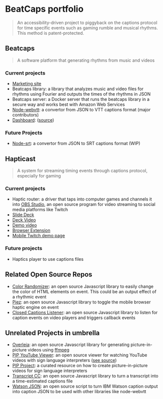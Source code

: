 # BeatCaps portfolio

> An accessibility-driven project to piggyback on the captions protocol for time specific events such as gaming rumble and musical rhythms. This method is patent-protected.

## Beatcaps

> A software platform that generating rhythms from music and videos

### Current projects

* [Marketing site](https://www.beatcaps.io/)
* Beatcaps library: a library that analyzes music and video files for rhythms using Fourier and outputs the times of the rhythms in JSON
* Beatcaps server: a Docker server that runs the beatcaps library in a secure way and works best with Amazon Web Services
* [Node-webvtt](https://github.com/osk/node-webvtt/): a convertor from JSON to VTT captions format (major contributors)
* [Dashboard](https://app.beatcaps.io/): ([source](https://github.com/goatandsheep/beatcaps-react))

### Future Projects

* [Node-srt](https://github.com/goatandsheep/node-srt/): a convertor from JSON to SRT captions format (WIP)

## Hapticast

> A system for streaming timing events through captions protocol, especially for gaming

### Current projects

* Haptic router: a driver that taps into computer games and channels it into [OBS Studio](https://obsproject.com/), an open source program for video streaming to social media platforms like Twitch
* [Slide Deck](https://docs.google.com/presentation/d/1TeZfb4tftIsxQ-1Zd-7kaAQG1lgAyOUo6bCtmrGt-NY/edit?usp=sharing)
* [Deck Video](https://www.youtube.com/watch?v=iGXXlaUfa8w)
* [Demo video](https://www.youtube.com/watch?v=J0VdJMUe9lE)
* [Browser Extension](https://gist.github.com/goatandsheep/06c8885aecd0366653e0f8885066e311)
* [Mobile Twitch demo page](https://goatandsheep.github.io/hapticast/)

### Future projects

* Haptics player to use captions files

## Related Open Source Repos

* [Color Randomizer](https://github.com/goatandsheep/color-randomizer): an open source Javascript library to easily change the color of HTML elements on event. This could be an output effect of a rhythmic event
* [Piez](https://github.com/goatandsheep/piez): an open source Javascript library to toggle the mobile browser haptic engine on event
* [Closed Captions Listener](https://github.com/goatandsheep/closed-captions-listener): an open source Javascript library to listen for caption events on video players and triggers callback events

## Unrelated Projects in umbrella

* [Overleia](https://github.com/goatandsheep/overleia): an open source Javascript library for generating picture-in-picture videos using [ffmpeg](https://ffmpeg.org/)
* [PIP YouTube Viewer](https://goatandsheep.github.io/pip/): an open source viewer for watching YouTube videos with sign language interpreters ([see source](https://github.com/goatandsheep/pip))
* [PIP Project](https://github.com/goatandsheep/pip/wiki): a curated resource on how to create picture-in-picture videos for sign language interpreters 
* [Transcript CC](https://github.com/goatandsheep/transcript-cc): an open source Javascript library to turn a transcript into a time-estimated captions file
* [Watson JSON](https://github.com/goatandsheep/watson-json): an open source script to turn IBM Watson caption output into caption JSON to be used with other libraries like node-webvtt
